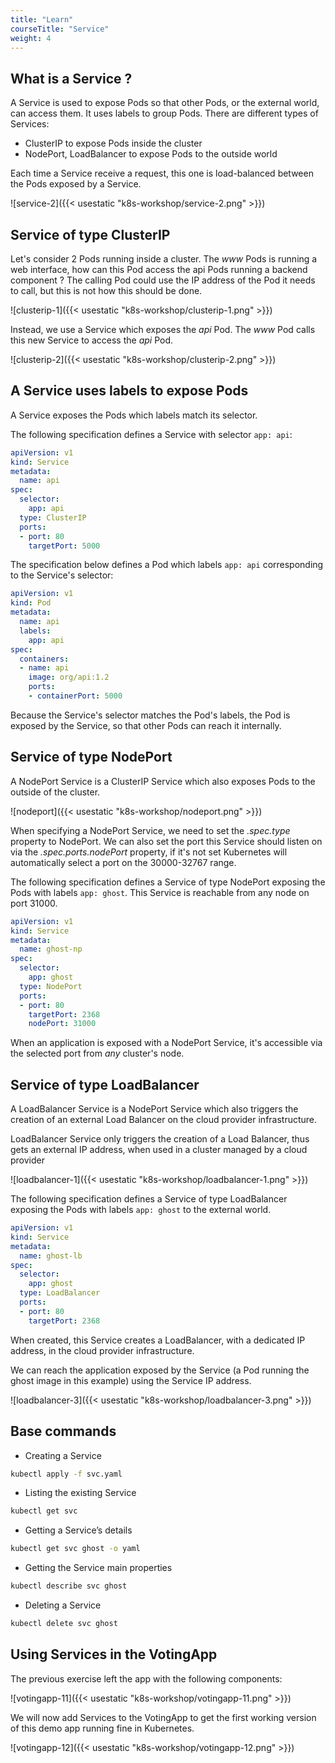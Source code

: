 ```yaml
---
title: "Learn"
courseTitle: "Service"
weight: 4
---
```


## What is a Service ?

A Service is used to expose Pods so that other Pods, or the external world, can access them. It uses labels to group Pods. There are different types of Services:  

- ClusterIP to expose Pods inside the cluster
- NodePort, LoadBalancer to expose Pods to the outside world

Each time a Service receive a request, this one is load-balanced between the Pods exposed by a Service.

![service-2]({{< usestatic "k8s-workshop/service-2.png" >}})

## Service of type ClusterIP

Let's consider 2 Pods running inside a cluster. The *www* Pods is running a web interface, how can this Pod access the api Pods running a backend component ? The calling Pod could use the IP address of the Pod it needs to call, but this is not how this should be done.

![clusterip-1]({{< usestatic "k8s-workshop/clusterip-1.png" >}})

Instead, we use a Service which exposes the *api* Pod. The *www* Pod calls this new Service to access the *api* Pod.

![clusterip-2]({{< usestatic "k8s-workshop/clusterip-2.png" >}})

## A Service uses labels to expose Pods

A Service exposes the Pods which labels match its selector.

The following specification defines a Service with selector `app: api`:

``` yaml
apiVersion: v1
kind: Service
metadata:
  name: api
spec:
  selector:
    app: api
  type: ClusterIP
  ports:
  - port: 80
    targetPort: 5000
```

The specification below defines a Pod which labels `app: api` corresponding to the Service's selector:

``` yaml
apiVersion: v1
kind: Pod
metadata:
  name: api
  labels:             
    app: api
spec:
  containers:
  - name: api
    image: org/api:1.2
    ports:
    - containerPort: 5000
```

Because the Service's selector matches the Pod's labels, the Pod is exposed by the Service, so that other Pods can reach it internally.

## Service of type NodePort

A NodePort Service is a ClusterIP Service which also exposes Pods to the outside of the cluster. 

![nodeport]({{< usestatic "k8s-workshop/nodeport.png" >}})

When specifying a NodePort Service, we need to set the *.spec.type* property to NodePort. We can also set the port this Service should listen on via the *.spec.ports.nodePort* property, if it's not set Kubernetes will automatically select a port on the 30000-32767 range. 

The following specification defines a Service of type NodePort exposing the Pods with labels `app: ghost`. This Service is reachable from any node on port 31000.

``` yaml
apiVersion: v1
kind: Service
metadata:
  name: ghost-np
spec:
  selector:
    app: ghost
  type: NodePort
  ports:
  - port: 80
    targetPort: 2368
    nodePort: 31000
```

When an application is exposed with a NodePort Service, it's accessible via the selected port from *any* cluster's node.

## Service of type LoadBalancer

A LoadBalancer Service is a NodePort Service which also triggers the creation of an external Load Balancer on the cloud provider infrastructure.


LoadBalancer Service only triggers the creation of a Load Balancer, thus gets an external IP address, when used in a cluster managed by a cloud provider


![loadbalancer-1]({{< usestatic "k8s-workshop/loadbalancer-1.png" >}})

The following specification defines a Service of type LoadBalancer exposing the Pods with labels `app: ghost` to the external world.

``` yaml
apiVersion: v1
kind: Service
metadata:
  name: ghost-lb
spec:
  selector:
    app: ghost
  type: LoadBalancer
  ports:
  - port: 80
    targetPort: 2368
```

When created, this Service creates a LoadBalancer, with a dedicated IP address, in the cloud provider infrastructure.

We can reach the application exposed by the Service (a Pod running the ghost image in this example) using the Service IP address.

![loadbalancer-3]({{< usestatic "k8s-workshop/loadbalancer-3.png" >}})

## Base commands

- Creating a Service

```bash
kubectl apply -f svc.yaml
```

- Listing the existing Service

```bash
kubectl get svc
```

- Getting a Service’s details

```bash
kubectl get svc ghost -o yaml
```

- Getting the Service main properties

```bash
kubectl describe svc ghost
```

- Deleting a Service

```bash
kubectl delete svc ghost
```

## Using Services in the VotingApp

The previous exercise left the app with the following components:

![votingapp-11]({{< usestatic "k8s-workshop/votingapp-11.png" >}})

We will now add Services to the VotingApp to get the first working version of this demo app running fine in Kubernetes.

![votingapp-12]({{< usestatic "k8s-workshop/votingapp-12.png" >}})


